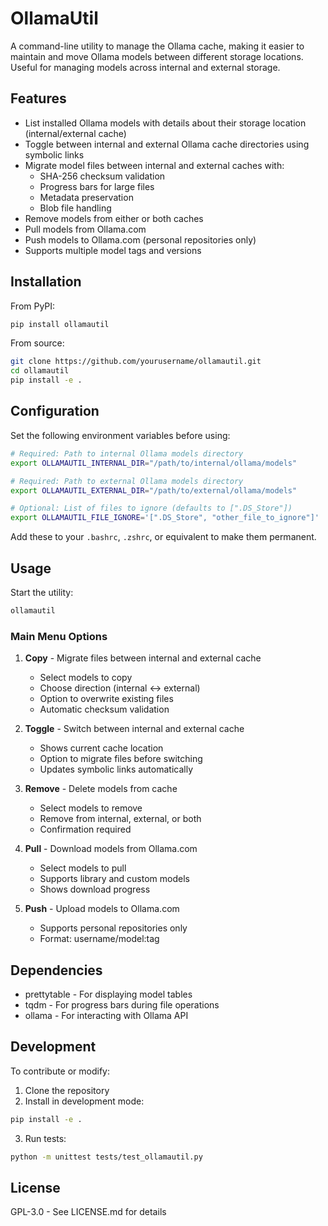 # OllamaUtil

A command-line utility to manage the Ollama cache, making it easier to maintain and move Ollama models between different storage locations. Useful for managing models across internal and external storage.

## Features

- List installed Ollama models with details about their storage location (internal/external cache)
- Toggle between internal and external Ollama cache directories using symbolic links
- Migrate model files between internal and external caches with:
  - SHA-256 checksum validation
  - Progress bars for large files
  - Metadata preservation
  - Blob file handling
- Remove models from either or both caches
- Pull models from Ollama.com
- Push models to Ollama.com (personal repositories only)
- Supports multiple model tags and versions

## Installation

From PyPI:
```bash
pip install ollamautil
```

From source:
```bash
git clone https://github.com/yourusername/ollamautil.git
cd ollamautil
pip install -e .
```

## Configuration

Set the following environment variables before using:

```bash
# Required: Path to internal Ollama models directory
export OLLAMAUTIL_INTERNAL_DIR="/path/to/internal/ollama/models"

# Required: Path to external Ollama models directory
export OLLAMAUTIL_EXTERNAL_DIR="/path/to/external/ollama/models"

# Optional: List of files to ignore (defaults to [".DS_Store"])
export OLLAMAUTIL_FILE_IGNORE='[".DS_Store", "other_file_to_ignore"]'
```

Add these to your `.bashrc`, `.zshrc`, or equivalent to make them permanent.

## Usage

Start the utility:
```bash
ollamautil
```

### Main Menu Options

1. **Copy** - Migrate files between internal and external cache
   - Select models to copy
   - Choose direction (internal ↔ external)
   - Option to overwrite existing files
   - Automatic checksum validation

2. **Toggle** - Switch between internal and external cache
   - Shows current cache location
   - Option to migrate files before switching
   - Updates symbolic links automatically

3. **Remove** - Delete models from cache
   - Select models to remove
   - Remove from internal, external, or both
   - Confirmation required

4. **Pull** - Download models from Ollama.com
   - Select models to pull
   - Supports library and custom models
   - Shows download progress

5. **Push** - Upload models to Ollama.com
   - Supports personal repositories only
   - Format: username/model:tag

## Dependencies

- prettytable - For displaying model tables
- tqdm - For progress bars during file operations
- ollama - For interacting with Ollama API

## Development

To contribute or modify:

1. Clone the repository
2. Install in development mode:
```bash
pip install -e .
```
3. Run tests:
```bash
python -m unittest tests/test_ollamautil.py
```

## License

GPL-3.0 - See LICENSE.md for details
